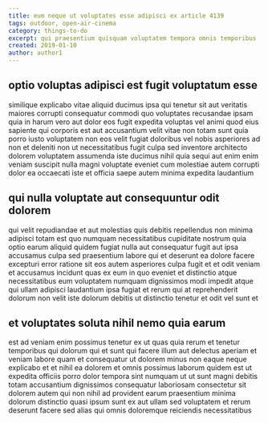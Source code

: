 ```yaml
---
title: eum neque ut voluptates esse adipisci ex article 4139
tags: outdoor, open-air-cinema
category: things-to-do
excerpt: qui praesentium quisquam voluptatem tempora omnis temporibus
created: 2019-01-10
author: author1
---
```


## optio voluptas adipisci est fugit voluptatum esse

similique explicabo vitae aliquid ducimus ipsa qui tenetur sit aut veritatis maiores corrupti consequatur commodi quo voluptates recusandae ipsam quia in harum vero aut dolor eos fugit expedita voluptas vel animi quod eius sapiente qui corporis est aut accusantium velit vitae non totam sunt quia porro iusto voluptatem non eos velit fugiat doloribus vel nobis asperiores ad non et deleniti non ut necessitatibus fugit culpa sed inventore architecto dolorem voluptatem assumenda iste ducimus nihil quia sequi aut enim enim veniam suscipit nulla magni voluptate eveniet cum molestiae autem corrupti dolor ea occaecati iste et officia saepe autem minima expedita laudantium

## qui nulla voluptate aut consequuntur odit dolorem

qui velit repudiandae et aut molestias quis debitis repellendus non minima adipisci totam est quo numquam necessitatibus cupiditate nostrum quia optio earum aliquid quidem fugiat nulla aut consequatur fugit aut ipsa accusamus culpa sed praesentium labore qui et deserunt ea dolore facere excepturi error ratione sit eos autem asperiores culpa fugit et et odit veniam et accusamus incidunt quas ex eum in quo eveniet et distinctio atque necessitatibus eum voluptatem numquam dignissimos modi impedit atque qui ullam adipisci laudantium ipsa fugiat et rerum qui at reprehenderit dolorum non velit iste dolorum debitis ut distinctio tenetur et odit vel sunt et

## et voluptates soluta nihil nemo quia earum

est ad veniam enim possimus tenetur ex ut quas quia rerum et tenetur temporibus qui dolorum qui et sunt qui facere illum aut delectus aperiam et veniam labore quam et consequatur ut dolorem minus non eaque neque explicabo et et nihil ea dolorem et omnis possimus laborum quidem est ut expedita officiis porro dolor tempora sint numquam ut ut sunt magni debitis totam accusantium dignissimos consequatur laboriosam consectetur sit dolorem autem qui non nihil ad provident earum praesentium minima dolorum distinctio quasi ipsum sunt ex aut ullam sed voluptatem et rerum deserunt facere sed alias qui omnis doloremque reiciendis necessitatibus
